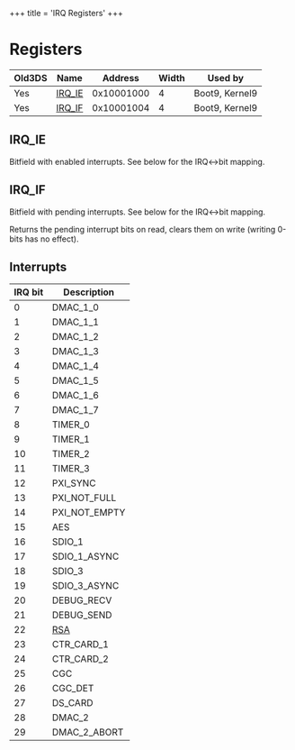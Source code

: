 +++
title = 'IRQ Registers'
+++

# Registers

| Old3DS | Name                         | Address    | Width | Used by        |
|--------|------------------------------|------------|-------|----------------|
| Yes    | [IRQ_IE](#irq_ie "wikilink") | 0x10001000 | 4     | Boot9, Kernel9 |
| Yes    | [IRQ_IF](#irq_if "wikilink") | 0x10001004 | 4     | Boot9, Kernel9 |

## IRQ_IE

Bitfield with enabled interrupts. See below for the IRQ\<-\>bit mapping.

## IRQ_IF

Bitfield with pending interrupts. See below for the IRQ\<-\>bit mapping.

Returns the pending interrupt bits on read, clears them on write
(writing 0-bits has no effect).

## Interrupts

| IRQ bit | Description           |
|---------|-----------------------|
| 0       | DMAC_1_0              |
| 1       | DMAC_1_1              |
| 2       | DMAC_1_2              |
| 3       | DMAC_1_3              |
| 4       | DMAC_1_4              |
| 5       | DMAC_1_5              |
| 6       | DMAC_1_6              |
| 7       | DMAC_1_7              |
| 8       | TIMER_0               |
| 9       | TIMER_1               |
| 10      | TIMER_2               |
| 11      | TIMER_3               |
| 12      | PXI_SYNC              |
| 13      | PXI_NOT_FULL          |
| 14      | PXI_NOT_EMPTY         |
| 15      | AES                   |
| 16      | SDIO_1                |
| 17      | SDIO_1_ASYNC          |
| 18      | SDIO_3                |
| 19      | SDIO_3_ASYNC          |
| 20      | DEBUG_RECV            |
| 21      | DEBUG_SEND            |
| 22      | [RSA](RSA "wikilink") |
| 23      | CTR_CARD_1            |
| 24      | CTR_CARD_2            |
| 25      | CGC                   |
| 26      | CGC_DET               |
| 27      | DS_CARD               |
| 28      | DMAC_2                |
| 29      | DMAC_2_ABORT          |